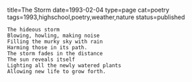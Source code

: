 title=The Storm
date=1993-02-04
type=page
cat=poetry
tags=1993,highschool,poetry,weather,nature
status=published
~~~~~~
The hideous storm
Blowing, howling, making noise
Filling the murky sky with rain
Harming those in its path.
The storm fades in the distance
The sun reveals itself
Lighting all the newly watered plants
Allowing new life to grow forth.
